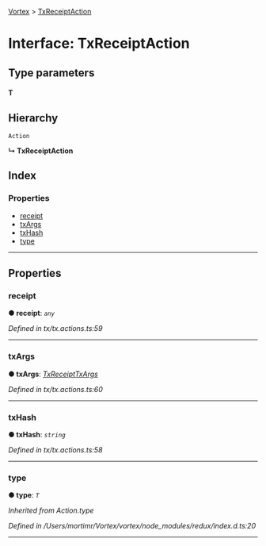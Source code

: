 [Vortex](../README.md) > [TxReceiptAction](../interfaces/txreceiptaction.md)

# Interface: TxReceiptAction

## Type parameters
#### T 
## Hierarchy

 `Action`

**↳ TxReceiptAction**

## Index

### Properties

* [receipt](txreceiptaction.md#receipt)
* [txArgs](txreceiptaction.md#txargs)
* [txHash](txreceiptaction.md#txhash)
* [type](txreceiptaction.md#type)

---

## Properties

<a id="receipt"></a>

###  receipt

**● receipt**: *`any`*

*Defined in tx/tx.actions.ts:59*

___
<a id="txargs"></a>

###  txArgs

**● txArgs**: *[TxReceiptTxArgs](txreceipttxargs.md)*

*Defined in tx/tx.actions.ts:60*

___
<a id="txhash"></a>

###  txHash

**● txHash**: *`string`*

*Defined in tx/tx.actions.ts:58*

___
<a id="type"></a>

###  type

**● type**: *`T`*

*Inherited from Action.type*

*Defined in /Users/mortimr/Vortex/vortex/node_modules/redux/index.d.ts:20*

___

